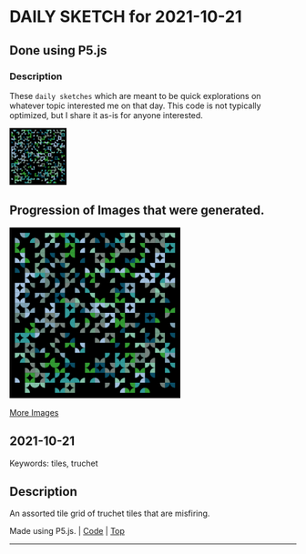 # DAILY SKETCH for 2021-10-21

## Done using P5.js

### Description

These `daily sketches` which are meant to be quick explorations     on whatever topic interested me on that day. This code is not typically optimized, but I share it as-is     for anyone interested.

<img src = 'images/keep_2021-10-21-21-58-40.png' width = '100'> 

## Progression of Images that were generated.

<img src = 'images/keep_2021-10-21-21-58-40.png' width = '300'> 


[More Images](2021-10-21/images) 


## 2021-10-21
Keywords: tiles, truchet
 

## Description 

 An assorted tile grid of truchet tiles that are misfiring.
 

Made using P5.js. | [Code](2021/2021-10-21/) | [Top](#daily-sketches) 

-----

